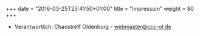 +++
date = "2016-03-25T23:41:50+01:00"
title = "Impressum"
weight = 80
+++
* Verantwortlich: Chaostreff Oldenburg - webmaster@ccc-ol.de
